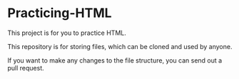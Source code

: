 # Practicing-HTML

This project is for you to practice HTML.

This repository is for storing files, which can be cloned and used by anyone.

If you want to make any changes to the file structure, you can send out a pull request.
